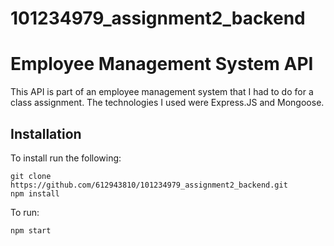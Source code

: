 # 101234979_assignment2_backend
# Employee Management System  API

This API is part of  an employee management system  that I had to do for a class assignment.
The technologies I used were Express.JS and Mongoose.

## Installation

To install run the following: 

```
git clone https://github.com/612943810/101234979_assignment2_backend.git
npm install
```
To run:
```
npm start
```
